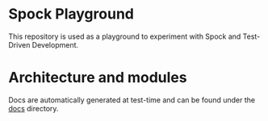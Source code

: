 # Spock Playground

This repository is used as a playground to experiment with Spock and Test-Driven Development.

# Architecture and modules

Docs are automatically generated at test-time and can be found under the [docs](./docs) directory.
